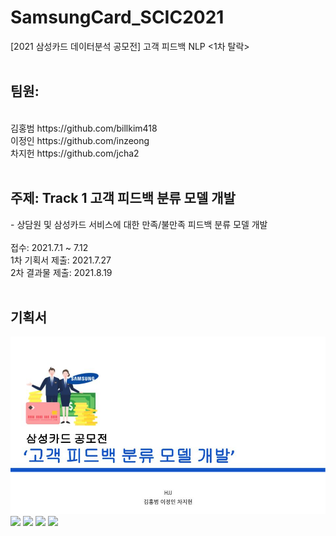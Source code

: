 # SamsungCard_SCIC2021
[2021 삼성카드 데이터분석 공모전] 고객 피드백 NLP <1차 탈락>
<br>
<br>
<h2>팀원: </h2><br>
김홍범 https://github.com/billkim418<br>
이정인 https://github.com/inzeong<br>
차지헌 https://github.com/jcha2<br>
<br>
<h2>주제: Track 1 고객 피드백 분류 모델 개발<br></h2>
- 상담원 및 삼성카드 서비스에 대한 만족/불만족 피드백 분류 모델 개발<br>
<br>
접수: 2021.7.1 ~ 7.12<br>
1차 기획서 제출: 2021.7.27<br>
2차 결과물 제출: 2021.8.19<br>
<br>
<h2>기획서</h2>
<img src="SamsungCard_PPT/SamsungCard_210727.jpg">
<img src="SamsungCard_PPT/SamsungCard_210727(1).jpg">
<img src="SamsungCard_PPT/SamsungCard_210727(2).jpg">
<img src="SamsungCard_PPT/SamsungCard_210727(3).jpg">
<img src="SamsungCard_PPT/SamsungCard_210727(4).jpg">
